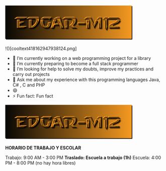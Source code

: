 ![](cooltext418162947938124.png)

!()[cooltext418162947938124.png]
 

- 🔭 I’m currently working on a web programming project for a library
- 🌱 I’m currently preparing to become a full stack programmer 
- 🤔 I’m looking for help to solve my doubts, improve my practices and carry out projects
- 💬 Ask me about my experience with this programming languages Java, C# , C and PHP 
- 😄 
- ⚡ Fun fact: Fun fact
 
![](cooltext418162947938124.png)

**HORARIO DE TRABAJO Y ESCOLAR**

Trabajo: 9:00 AM - 3:00 PM
**Traslado: Escuela a trabajo (1h)**
Escuela: 4:00 PM - 8:00 PM (no hay hora libres)


